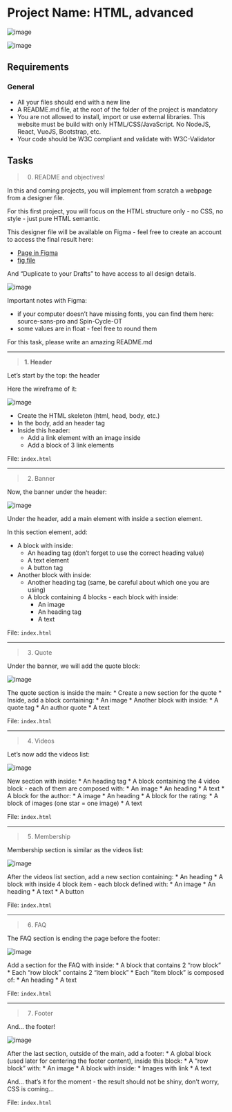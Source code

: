 # Project Name: HTML, advanced

![image](images-readme/1.jpg)

![image](images-readme/2.jpg)

## Requirements

### General

* All your files should end with a new line
* A README.md file, at the root of the folder of the project is mandatory
* You are not allowed to install, import or use external libraries. This website must be build with only HTML/CSS/JavaScript. No NodeJS, React, VueJS, Bootstrap, etc.
* Your code should be W3C compliant and validate with W3C-Validator

## Tasks

> 0. README and objectives!

In this and coming projects, you will implement from scratch a webpage from a designer file.

For this first project, you will focus on the HTML structure only - no CSS, no style - just pure HTML semantic.

This designer file will be available on Figma - feel free to create an account to access the final result here:

* [Page in Figma](https://intranet.hbtn.io/rltoken/lhaBvvfXnyGKs9bRxokWtQ)
* [fig file](https://intranet.hbtn.io/rltoken/BOC4LSHhGgn-RudlXjuUKg)

And “Duplicate to your Drafts” to have access to all design details.

![image](images-readme/3.png)

Important notes with Figma:

* if your computer doesn’t have missing fonts, you can find them here: source-sans-pro and Spin-Cycle-OT
* some values are in float - feel free to round them

For this task, please write an amazing README.md

---

> **1. Header**

Let’s start by the top: the header

Here the wireframe of it:

![image](images-readme/4.jpg)

* Create the HTML skeleton (html, head, body, etc.)
* In the body, add an header tag
* Inside this header:
    * Add a link element with an image inside
    * Add a block of 3 link elements

File: `index.html`

---

> 2. Banner

Now, the banner under the header:

![image](images-readme/5.jpg)

Under the header, add a main element with inside a section element.

In this section element, add:

* A block with inside:
    * An heading tag (don’t forget to use the correct heading value)
    * A text element
    * A button tag
* Another block with inside:
    * Another heading tag (same, be careful about which one you are using)
    * A block containing 4 blocks - each block with inside:
        * An image
        * An heading tag
        * A text

File: `index.html`

---

> 3. Quote

Under the banner, we will add the quote block:

![image](images-readme/6.jpg)

The quote section is inside the main:
    * Create a new section for the quote
    * Inside, add a block containing:
        * An image
        * Another block with inside:
            * A quote tag
            * An author quote
            * A text

File: `index.html`

---

> 4. Videos

Let’s now add the videos list:

![image](images-readme/7.jpg)

New section with inside:
    * An heading tag
    * A block containing the 4 video block - each of them are composed with:
        * An image
        * An heading
        * A text
        * A block for the author:
            * A image
            * An heading
        * A block for the rating:
            * A block of images (one star = one image)
            * A text

File: `index.html`

---

> 5. Membership

Membership section is similar as the videos list:

![image](images-readme/8.jpg)

After the videos list section, add a new section containing:
    * An heading
    * A block with inside 4 block item - each block defined with:
        * An image
        * An heading
        * A text
    * A button

File: `index.html`

---

> 6. FAQ

The FAQ section is ending the page before the footer:

![image](images-readme/9.jpg)

Add a section for the FAQ with inside:
    * A block that contains 2 “row block”
    * Each “row block” contains 2 “item block”
    * Each “item block” is composed of:
        * An heading
        * A text

File: `index.html`

---

> 7. Footer

And… the footer!

![image](images-readme/10.jpg)

After the last section, outside of the main, add a footer:
    * A global block (used later for centering the footer content), inside this block:
        * A “row block” with:
            * An image
            * A block with inside:
                * Images with link
        * A text

And… that’s it for the moment - the result should not be shiny, don’t worry, CSS is coming…

File: `index.html`
